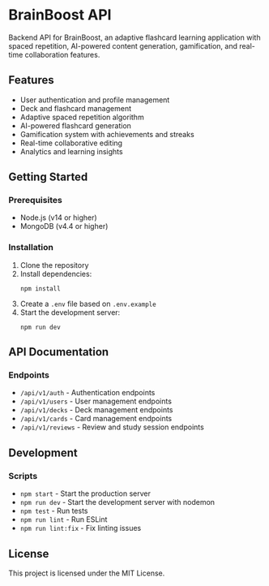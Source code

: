 # BrainBoost API

Backend API for BrainBoost, an adaptive flashcard learning application with spaced repetition, AI-powered content generation, gamification, and real-time collaboration features.

## Features

- User authentication and profile management
- Deck and flashcard management
- Adaptive spaced repetition algorithm
- AI-powered flashcard generation
- Gamification system with achievements and streaks
- Real-time collaborative editing
- Analytics and learning insights

## Getting Started

### Prerequisites

- Node.js (v14 or higher)
- MongoDB (v4.4 or higher)

### Installation

1. Clone the repository
2. Install dependencies:
   ```
   npm install
   ```
3. Create a `.env` file based on `.env.example`
4. Start the development server:
   ```
   npm run dev
   ```

## API Documentation

### Endpoints

- `/api/v1/auth` - Authentication endpoints
- `/api/v1/users` - User management endpoints
- `/api/v1/decks` - Deck management endpoints
- `/api/v1/cards` - Card management endpoints
- `/api/v1/reviews` - Review and study session endpoints

## Development

### Scripts

- `npm start` - Start the production server
- `npm run dev` - Start the development server with nodemon
- `npm test` - Run tests
- `npm run lint` - Run ESLint
- `npm run lint:fix` - Fix linting issues

## License

This project is licensed under the MIT License.
